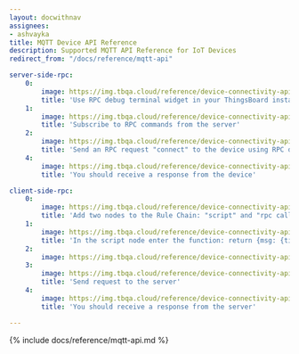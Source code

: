 ```yaml
---
layout: docwithnav
assignees:
- ashvayka
title: MQTT Device API Reference
description: Supported MQTT API Reference for IoT Devices
redirect_from: "/docs/reference/mqtt-api"

server-side-rpc:
    0:
        image: https://img.tbqa.cloud/reference/device-connectivity-apis/server-side-rpc-mqtt-1-ce.png
        title: 'Use RPC debug terminal widget in your ThingsBoard instance'
    1:
        image: https://img.tbqa.cloud/reference/device-connectivity-apis/server-side-rpc-mqtt-2-ce.png
        title: 'Subscribe to RPC commands from the server'
    2:
        image: https://img.tbqa.cloud/reference/device-connectivity-apis/server-side-rpc-mqtt-3-ce.png
        title: 'Send an RPC request "connect" to the device using RPC debug terminal widget'
    4:
        image: https://img.tbqa.cloud/reference/device-connectivity-apis/server-side-rpc-mqtt-4-ce.png
        title: 'You should receive a response from the device'

client-side-rpc:
    0:
        image: https://img.tbqa.cloud/reference/device-connectivity-apis/client-side-rpc-1-ce.png
        title: 'Add two nodes to the Rule Chain: "script" and "rpc call reply"'
    1:
        image: https://img.tbqa.cloud/reference/device-connectivity-apis/client-side-rpc-2-ce.png
        title: 'In the script node enter the function: return {msg: {time:String(new Date())}, metadata: metadata, msgType: msgType};'
    2:
        image: https://img.tbqa.cloud/reference/device-connectivity-apis/client-side-rpc-3-ce.png
    3:
        image: https://img.tbqa.cloud/reference/device-connectivity-apis/client-side-rpc-mqtt-4-ce.png
        title: 'Send request to the server'
    4:
        image: https://img.tbqa.cloud/reference/device-connectivity-apis/client-side-rpc-mqtt-5-ce.png
        title: 'You should receive a response from the server'

---
```


{% include docs/reference/mqtt-api.md %}
